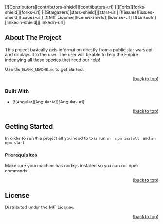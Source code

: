 <a name="readme-top"></a>

[![Contributors][contributors-shield]][contributors-url]
[![Forks][forks-shield]][forks-url]
[![Stargazers][stars-shield]][stars-url]
[![Issues][issues-shield]][issues-url]
[![MIT License][license-shield]][license-url]
[![LinkedIn][linkedin-shield]][linkedin-url]



<!-- ABOUT THE PROJECT -->
## About The Project

This project basically gets information directly from a public star wars api and displays it to the user. The user will be able to help the Empire indentying all those species that need our help!

Use the `BLANK_README.md` to get started.

<p align="right">(<a href="#readme-top">back to top</a>)</p>



### Built With
* [![Angular][Angular.io]][Angular-url]

<p align="right">(<a href="#readme-top">back to top</a>)</p>



<!-- GETTING STARTED -->
## Getting Started

In order to run this project all you need to to is run   ```sh  npm install ``` and  ```sh  npm start```

### Prerequisites

Make sure your machine has node.js installed so you can run npm commands.


<p align="right">(<a href="#readme-top">back to top</a>)</p>

<!-- LICENSE -->
## License

Distributed under the MIT License.

<p align="right">(<a href="#readme-top">back to top</a>)</p>